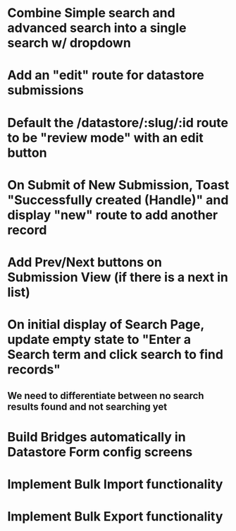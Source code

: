 # Combine Simple search and advanced search into a single search w/ dropdown
# Add an "edit" route for datastore submissions
# Default the /datastore/:slug/:id route to be "review mode" with an edit button
# On Submit of New Submission, Toast "Successfully created (Handle)" and display "new" route to add another record
# Add Prev/Next buttons on Submission View (if there is a next in list)
# On initial display of Search Page, update empty state to "Enter a Search term and click search to find records"
## We need to differentiate between no search results found and not searching yet
# Build Bridges automatically in Datastore Form config screens
# Implement Bulk Import functionality
# Implement Bulk Export functionality
